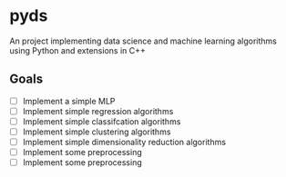 # pyds
An project implementing data science and machine learning algorithms using Python and extensions in C++


## Goals
- [ ] Implement a simple MLP
- [ ] Implement simple regression algorithms
- [ ] Implement simple classifcation algorithms
- [ ] Implement simple clustering algorithms
- [ ] Implement simple dimensionality reduction algorithms
- [ ] Implement some preprocessing
- [ ] Implement some preprocessing
